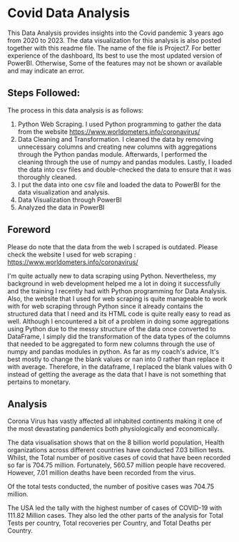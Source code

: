 # Covid Data Analysis 

This Data Analysis provides insights into the Covid pandemic 3 years ago from 2020 to 2023. The data visualization for this analysis is also posted together with this readme file. The name of the file is Project7. For better experience of the dashboard, Its best to use the most updated version of PowerBI. Otherwise, Some of the features may not be shown or available and may indicate an error.

## Steps Followed:
The process in this data analysis is as follows:
1. Python Web Scraping. I used Python programming to gather the data from the website https://www.worldometers.info/coronavirus/
2. Data Cleaning and Transformation. I cleaned the data by removing unnecessary columns and creating new columns with aggregations through the Python pandas module. Afterwards, I performed the cleaning through the use of numpy and pandas modules. Lastly, I loaded the data into csv files and double-checked the data to ensure that it was thoroughly cleaned.
3. I put the data into one csv file and loaded the data to PowerBI for the data visualization and analysis.
4. Data Visualization through PowerBI
5. Analyzed the data in PowerBI

## Foreword

Please do note that the data from the web I scraped is outdated. Please check the website I used for web scraping :  https://www.worldometers.info/coronavirus/

I'm quite actually new to data scraping using Python. Nevertheless, my background in web development helped me a lot in doing it successfully and the training I recently had with Python programming for Data Analysis. Also, the website that I used for web scraping is quite manageable to work with for web scraping through Python since it already contains the structured data that I need and its HTML code is quite really easy to read as well. Although I encountered a bit of a problem in doing some aggregations using Python due to the messy structure of the data once converted to DataFrame, I simply did the transformation of the data types of the columns that needed to be aggregated to form new columns through the use of numpy and pandas modules in python. As far as my coach's advice, It's best mostly to change the blank values or nan into 0 rather than replace it with average. Therefore, in the dataframe, I replaced the blank values with 0 instead of getting the average as the data that I have is not something that pertains to monetary.


## Analysis
Corona Virus has vastly affected all inhabited continents making it one of the most devastating pandemics both physiologically and economically.

The data visualisation shows that on the 8 billion world population, Health organizations across different countries have conducted 7.03 billion tests. Whilst, the Total number of positive cases of covid that have been recorded so far is 704.75 million. Fortunately, 560.57 million people have recovered. However, 7.01 million deaths have been recorded from the virus.

Of the total tests conducted, the number of positive cases was 704.75 million. 

The USA led the tally with the highest number of cases of COVID-19 with 111.82 Million cases. They also led the other parts of the analysis for Total Tests per country, Total recoveries per Country, and Total Deaths per Country. 



